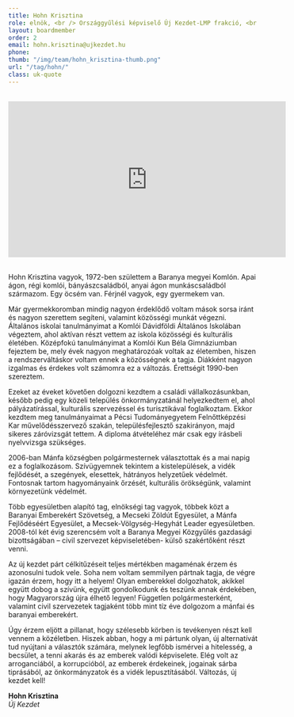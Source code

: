 ```yaml
---
title: Hohn Krisztina
role: elnök, <br /> Országgyűlési képviselő Új Kezdet-LMP frakció, <br />az Országgyűlés Költségvetési Bizottságának alelnöke
layout: boardmember
order: 2
email: hohn.krisztina@ujkezdet.hu
phone:
thumb: "/img/team/hohn_krisztina-thumb.png"
url: "/tag/hohn/"
class: uk-quote
---
```


<br>
<div class="text-center"><iframe width="560" height="315" src="https://www.youtube.com/embed/Wxo3quAdlYw" frameborder="0" allowfullscreen></iframe></div>
<br>

Hohn Krisztina vagyok, 1972-ben születtem a Baranya megyei Komlón. Apai ágon, régi komlói, bányászcsaládból, anyai ágon munkáscsaládból származom. Egy öcsém van. Férjnél vagyok, egy gyermekem van.

Már gyermekkoromban mindig nagyon érdeklődő voltam mások sorsa iránt és nagyon szerettem segíteni, valamint közösségi munkát végezni. Általános iskolai tanulmányimat a Komlói Dávidföldi Általános Iskolában végeztem, ahol aktívan részt vettem az iskola közösségi és kulturális életében. Középfokú tanulmányimat a Komlói Kun Béla Gimnáziumban fejeztem be, mely évek nagyon meghatározóak voltak az életemben, hiszen a rendszerváltáskor voltam ennek a közösségnek a tagja. Diákként nagyon izgalmas és érdekes volt számomra ez a változás. Érettségit 1990-ben szereztem.

Ezeket az éveket követően dolgozni kezdtem a családi vállalkozásunkban, később pedig egy közeli település önkormányzatánál helyezkedtem el, ahol pályázatírással, kulturális szervezéssel és turisztikával foglalkoztam. Ekkor kezdtem meg tanulmányaimat a Pécsi Tudományegyetem Felnőttképzési Kar művelődésszervező szakán, településfejlesztő szakirányon, majd sikeres záróvizsgát tettem. A diploma átvételéhez már csak egy írásbeli nyelvvizsga szükséges.

2006-ban Mánfa községben polgármesternek választottak és a mai napig ez a foglalkozásom. Szívügyemnek tekintem a kistelepülések, a vidék fejlődését, a szegények, elesettek, hátrányos helyzetűek védelmét. Fontosnak tartom hagyományaink őrzését, kulturális örökségünk, valamint környezetünk védelmét.

Több egyesületben alapító tag, elnökségi tag vagyok, többek közt a Baranyai Emberekért Szövetség, a Mecseki Zöldút Egyesület, a Mánfa Fejlődéséért Egyesület, a Mecsek-Völgység-Hegyhát Leader egyesületben. 2008-tól két évig szerencsém volt a Baranya Megyei Közgyűlés gazdasági bizottságában – civil szervezet képviseletében- külső szakértőként részt venni.

Az új kezdet párt célkitűzéseit teljes mértékben magaménak érzem és azonosulni tudok vele. Soha nem voltam semmilyen pártnak tagja, de végre igazán érzem, hogy itt a helyem! Olyan emberekkel dolgozhatok, akikkel együtt dobog a szívünk, együtt gondolkodunk és teszünk annak érdekében, hogy Magyarország újra élhető legyen! Független polgármesterként, valamint civil szervezetek tagjaként több mint tíz éve dolgozom a mánfai és baranyai emberekért.

Úgy érzem eljött a pillanat, hogy szélesebb körben is tevékenyen részt kell vennem a közéletben. Hiszek abban, hogy a mi pártunk olyan, új alternatívát tud nyújtani a választók számára, melynek legfőbb ismérvei a hitelesség, a becsület, a tenni akarás és az emberek valódi képviselete. Elég volt az arroganciából, a korrupcióból, az emberek érdekeinek, jogainak sárba tiprásából, az önkormányzatok és a vidék lepusztításából. Változás, új kezdet kell!

**Hohn Krisztina**
<br>*Új Kezdet*
